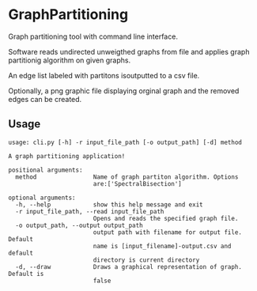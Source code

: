 # GraphPartitioning
Graph partitioning tool with command line interface.

Software reads undirected unweigthed graphs from file and applies graph partitionig algorithm on given graphs.

An edge list labeled with partitons isoutputted to a csv file.

Optionally, a png graphic file displaying orginal graph and the removed edges can be created.

## Usage
```
usage: cli.py [-h] -r input_file_path [-o output_path] [-d] method

A graph partitioning application!

positional arguments:
  method                Name of graph partiton algorithm. Options
                        are:['SpectralBisection']

optional arguments:
  -h, --help            show this help message and exit
  -r input_file_path, --read input_file_path
                        Opens and reads the specified graph file.
  -o output_path, --output output_path
                        output path with filename for output file. Default
                        name is [input_filename]-output.csv and default
                        directory is current directory
  -d, --draw            Draws a graphical representation of graph. Default is
                        false
```                        
